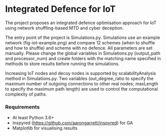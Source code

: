 # Integrated Defence for IoT

The project proposes an integrated defence optimisation approach for IoT using network shuffling-based MTD and cyber deception.

The entry point of the project is Simulations.py. Simulations use an example network (fig-iot-example.png) and compare 12 schemes (when to shuffle and how to shuffle) and scheme with no defence. All parameters are set manually. Please change the global variables in Simulations.py (output_path and processor_num) and create folders with the matching name specified in methods to store results before running the simulations. 

Increasing IoT nodes and decoy nodes is supported by scalabilityAnalysis method in Simulations.py. Two variables (out_degree_ratio to specify the maximum number of outgoing connections to other real nodes; maxLength to specify the maximum path length) are used to control the computational complexity of paths.

### Requirements
* At least Python 3.6+
* Inspyred (https://github.com/aarongarrett/inspyred) for GA
* Matplotlib for visualising results
